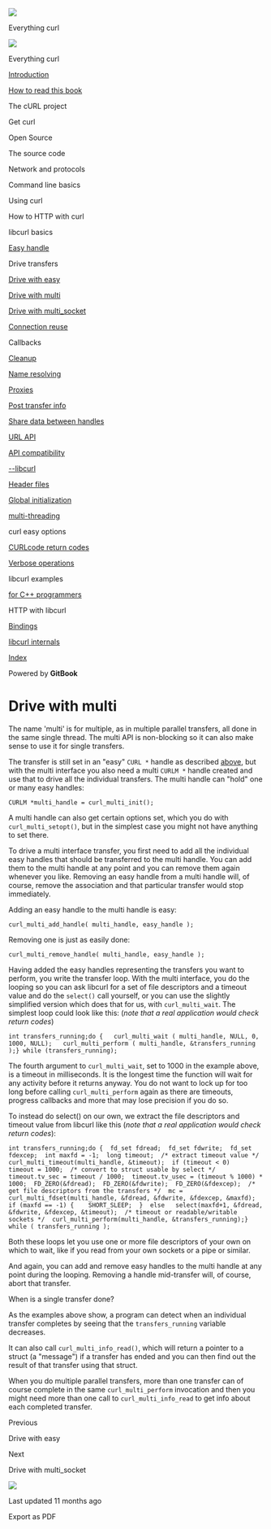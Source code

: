 <a href="../../index.html" class="link-a079aa82--primary-53a25e66--logoLink-10d08504"></a>

<img src="https://gblobscdn.gitbook.com/orgs%2F-LxuH0qSm4xO9nWfEBlB%2Favatar.png?alt=media" class="image-67b14f24--avatar-1c1d03ec" />

<span class="text-4505230f--UIH400-4e41e82a--textContentFamily-49a318e1--spaceNameText-677c2969">Everything curl</span>

<a href="../../index.html" class="link-a079aa82--primary-53a25e66--logoLink-10d08504"></a>

<img src="https://gblobscdn.gitbook.com/orgs%2F-LxuH0qSm4xO9nWfEBlB%2Favatar.png?alt=media" class="image-67b14f24--avatar-1c1d03ec" />

<span class="text-4505230f--UIH400-4e41e82a--textContentFamily-49a318e1--spaceNameText-677c2969">Everything curl</span>

<a href="../../index.html" class="navButton-94f2579c--navButtonClickable-161b88ca"><span class="text-4505230f--UIH300-2063425d--textContentFamily-49a318e1--navButtonLabel-14a4968f">Introduction</span></a>

<a href="../../how-to-read.html" class="navButton-94f2579c--navButtonClickable-161b88ca"><span class="text-4505230f--UIH300-2063425d--textContentFamily-49a318e1--navButtonLabel-14a4968f">How to read this book</span></a>

<span class="text-4505230f--UIH300-2063425d--textContentFamily-49a318e1--navButtonLabel-14a4968f">The cURL project</span>

<span class="text-4505230f--UIH300-2063425d--textContentFamily-49a318e1--navButtonLabel-14a4968f">Get curl</span>

<span class="text-4505230f--UIH300-2063425d--textContentFamily-49a318e1--navButtonLabel-14a4968f">Open Source</span>

<span class="text-4505230f--UIH300-2063425d--textContentFamily-49a318e1--navButtonLabel-14a4968f">The source code</span>

<span class="text-4505230f--UIH300-2063425d--textContentFamily-49a318e1--navButtonLabel-14a4968f">Network and protocols</span>

<span class="text-4505230f--UIH300-2063425d--textContentFamily-49a318e1--navButtonLabel-14a4968f">Command line basics</span>

<span class="text-4505230f--UIH300-2063425d--textContentFamily-49a318e1--navButtonLabel-14a4968f">Using curl</span>

<span class="text-4505230f--UIH300-2063425d--textContentFamily-49a318e1--navButtonLabel-14a4968f">How to HTTP with curl</span>

<span class="text-4505230f--UIH300-2063425d--textContentFamily-49a318e1--navButtonLabel-14a4968f">libcurl basics</span>

<a href="../easyhandle.html" class="navButton-94f2579c--pageItemWithChildrenNested-2c5d8183--navButtonClickable-161b88ca"><span class="text-4505230f--UIH300-2063425d--textContentFamily-49a318e1--navButtonLabel-14a4968f">Easy handle</span></a>

<span class="text-4505230f--UIH300-2063425d--textContentFamily-49a318e1--navButtonLabel-14a4968f">Drive transfers</span>

<a href="easy.html" class="navButton-94f2579c--pageItemWithChildrenNested-2c5d8183--navButtonClickable-161b88ca"><span class="text-4505230f--UIH300-2063425d--textContentFamily-49a318e1--navButtonLabel-14a4968f">Drive with easy</span></a>

<a href="multi.html" class="navButton-94f2579c--pageItemWithChildrenNested-2c5d8183--navButtonClickable-161b88ca--navButtonOpened-6a88552e"><span class="text-4505230f--UIH300-2063425d--textContentFamily-49a318e1--navButtonLabel-14a4968f">Drive with multi</span></a>

<a href="multi-socket.html" class="navButton-94f2579c--pageItemWithChildrenNested-2c5d8183--navButtonClickable-161b88ca"><span class="text-4505230f--UIH300-2063425d--textContentFamily-49a318e1--navButtonLabel-14a4968f">Drive with multi_socket</span></a>

<a href="../connectionreuse.html" class="navButton-94f2579c--pageItemWithChildrenNested-2c5d8183--navButtonClickable-161b88ca"><span class="text-4505230f--UIH300-2063425d--textContentFamily-49a318e1--navButtonLabel-14a4968f">Connection reuse</span></a>

<span class="text-4505230f--UIH300-2063425d--textContentFamily-49a318e1--navButtonLabel-14a4968f">Callbacks</span>

<a href="../cleanup.html" class="navButton-94f2579c--pageItemWithChildrenNested-2c5d8183--navButtonClickable-161b88ca"><span class="text-4505230f--UIH300-2063425d--textContentFamily-49a318e1--navButtonLabel-14a4968f">Cleanup</span></a>

<a href="../names.html" class="navButton-94f2579c--pageItemWithChildrenNested-2c5d8183--navButtonClickable-161b88ca"><span class="text-4505230f--UIH300-2063425d--textContentFamily-49a318e1--navButtonLabel-14a4968f">Name resolving</span></a>

<a href="../proxies.html" class="navButton-94f2579c--pageItemWithChildrenNested-2c5d8183--navButtonClickable-161b88ca"><span class="text-4505230f--UIH300-2063425d--textContentFamily-49a318e1--navButtonLabel-14a4968f">Proxies</span></a>

<a href="../getinfo.html" class="navButton-94f2579c--pageItemWithChildrenNested-2c5d8183--navButtonClickable-161b88ca"><span class="text-4505230f--UIH300-2063425d--textContentFamily-49a318e1--navButtonLabel-14a4968f">Post transfer info</span></a>

<a href="../sharing.html" class="navButton-94f2579c--pageItemWithChildrenNested-2c5d8183--navButtonClickable-161b88ca"><span class="text-4505230f--UIH300-2063425d--textContentFamily-49a318e1--navButtonLabel-14a4968f">Share data between handles</span></a>

<a href="../url.html" class="navButton-94f2579c--pageItemWithChildrenNested-2c5d8183--navButtonClickable-161b88ca"><span class="text-4505230f--UIH300-2063425d--textContentFamily-49a318e1--navButtonLabel-14a4968f">URL API</span></a>

<a href="../api.html" class="navButton-94f2579c--pageItemWithChildrenNested-2c5d8183--navButtonClickable-161b88ca"><span class="text-4505230f--UIH300-2063425d--textContentFamily-49a318e1--navButtonLabel-14a4968f">API compatibility</span></a>

<a href="../libcurl.html" class="navButton-94f2579c--pageItemWithChildrenNested-2c5d8183--navButtonClickable-161b88ca"><span class="text-4505230f--UIH300-2063425d--textContentFamily-49a318e1--navButtonLabel-14a4968f">--libcurl</span></a>

<a href="../headers.html" class="navButton-94f2579c--pageItemWithChildrenNested-2c5d8183--navButtonClickable-161b88ca"><span class="text-4505230f--UIH300-2063425d--textContentFamily-49a318e1--navButtonLabel-14a4968f">Header files</span></a>

<a href="../globalinit.html" class="navButton-94f2579c--pageItemWithChildrenNested-2c5d8183--navButtonClickable-161b88ca"><span class="text-4505230f--UIH300-2063425d--textContentFamily-49a318e1--navButtonLabel-14a4968f">Global initialization</span></a>

<a href="../threading.html" class="navButton-94f2579c--pageItemWithChildrenNested-2c5d8183--navButtonClickable-161b88ca"><span class="text-4505230f--UIH300-2063425d--textContentFamily-49a318e1--navButtonLabel-14a4968f">multi-threading</span></a>

<span class="text-4505230f--UIH300-2063425d--textContentFamily-49a318e1--navButtonLabel-14a4968f">curl easy options</span>

<a href="../curlcode.html" class="navButton-94f2579c--pageItemWithChildrenNested-2c5d8183--navButtonClickable-161b88ca"><span class="text-4505230f--UIH300-2063425d--textContentFamily-49a318e1--navButtonLabel-14a4968f">CURLcode return codes</span></a>

<a href="../verbose.html" class="navButton-94f2579c--pageItemWithChildrenNested-2c5d8183--navButtonClickable-161b88ca"><span class="text-4505230f--UIH300-2063425d--textContentFamily-49a318e1--navButtonLabel-14a4968f">Verbose operations</span></a>

<span class="text-4505230f--UIH300-2063425d--textContentFamily-49a318e1--navButtonLabel-14a4968f">libcurl examples</span>

<a href="../cplusplus.html" class="navButton-94f2579c--pageItemWithChildrenNested-2c5d8183--navButtonClickable-161b88ca"><span class="text-4505230f--UIH300-2063425d--textContentFamily-49a318e1--navButtonLabel-14a4968f">for C++ programmers</span></a>

<span class="text-4505230f--UIH300-2063425d--textContentFamily-49a318e1--navButtonLabel-14a4968f">HTTP with libcurl</span>

<a href="../../bindings.html" class="navButton-94f2579c--navButtonClickable-161b88ca"><span class="text-4505230f--UIH300-2063425d--textContentFamily-49a318e1--navButtonLabel-14a4968f">Bindings</span></a>

<a href="../../internals.html" class="navButton-94f2579c--navButtonClickable-161b88ca"><span class="text-4505230f--UIH300-2063425d--textContentFamily-49a318e1--navButtonLabel-14a4968f">libcurl internals</span></a>

<a href="../../bookindex.html" class="navButton-94f2579c--navButtonClickable-161b88ca"><span class="text-4505230f--UIH300-2063425d--textContentFamily-49a318e1--navButtonLabel-14a4968f">Index</span></a>

<a href="https://www.gitbook.com/?utm_source=content&amp;utm_medium=trademark&amp;utm_campaign=curl-1" class="reset-3c756112--trademark-a8da4b94"></a>

<span class="text-4505230f--TextH200-a3425406--textUIFamily-5ebd8e40">Powered by **GitBook**</span>

# <span class="text-4505230f--DisplayH900-bfb998fa--textContentFamily-49a318e1">Drive with multi</span>

<span class="text-4505230f--UIH300-2063425d--textUIFamily-5ebd8e40--text-8ee2c8b2"></span>

<span class="text-4505230f--TextH400-3033861f--textContentFamily-49a318e1"><span data-key="c12bff999e0c41a89baf035856f7322a"><span data-offset-key="c12bff999e0c41a89baf035856f7322a:0">The name 'multi' is for multiple, as in multiple parallel transfers, all done in the same single thread. The multi API is non-blocking so it can also make sense to use it for single transfers.</span></span></span>

<span class="text-4505230f--TextH400-3033861f--textContentFamily-49a318e1"><span data-key="f56ef0f098d74ec089ee05076b0dc116"><span data-offset-key="f56ef0f098d74ec089ee05076b0dc116:0">The transfer is still set in an "easy" </span><span data-offset-key="f56ef0f098d74ec089ee05076b0dc116:1">`CURL *`</span><span data-offset-key="f56ef0f098d74ec089ee05076b0dc116:2"> handle as described </span></span><a href="../easyhandle.html" class="link-a079aa82--primary-53a25e66--link-faf6c434"><span data-key="cd1907fd408644628f8d902326a3f47a"><span data-offset-key="cd1907fd408644628f8d902326a3f47a:0">above</span></span></a><span data-key="a7c9bd8e544745d49b58d2d24d895e58"><span data-offset-key="a7c9bd8e544745d49b58d2d24d895e58:0">, but with the multi interface you also need a multi </span><span data-offset-key="a7c9bd8e544745d49b58d2d24d895e58:1">`CURLM *`</span><span data-offset-key="a7c9bd8e544745d49b58d2d24d895e58:2"> handle created and use that to drive all the individual transfers. The multi handle can "hold" one or many easy handles:</span></span></span>

    CURLM *multi_handle = curl_multi_init();

<span class="text-4505230f--TextH400-3033861f--textContentFamily-49a318e1"><span data-key="3ef9864abb164b2fba23c3a9c243d7fe"><span data-offset-key="3ef9864abb164b2fba23c3a9c243d7fe:0">A multi handle can also get certain options set, which you do with </span><span data-offset-key="3ef9864abb164b2fba23c3a9c243d7fe:1">`curl_multi_setopt()`</span><span data-offset-key="3ef9864abb164b2fba23c3a9c243d7fe:2">, but in the simplest case you might not have anything to set there.</span></span></span>

<span class="text-4505230f--TextH400-3033861f--textContentFamily-49a318e1"><span data-key="ac7ba4d3dee248469fb0d22fd20378ea"><span data-offset-key="ac7ba4d3dee248469fb0d22fd20378ea:0">To drive a multi interface transfer, you first need to add all the individual easy handles that should be transferred to the multi handle. You can add them to the multi handle at any point and you can remove them again whenever you like. Removing an easy handle from a multi handle will, of course, remove the association and that particular transfer would stop immediately.</span></span></span>

<span class="text-4505230f--TextH400-3033861f--textContentFamily-49a318e1"><span data-key="bbf625c4d4b348a2afb7141b0445e417"><span data-offset-key="bbf625c4d4b348a2afb7141b0445e417:0">Adding an easy handle to the multi handle is easy:</span></span></span>

    curl_multi_add_handle( multi_handle, easy_handle );

<span class="text-4505230f--TextH400-3033861f--textContentFamily-49a318e1"><span data-key="56ac77b7635048d69777c915b71a7e90"><span data-offset-key="56ac77b7635048d69777c915b71a7e90:0">Removing one is just as easily done:</span></span></span>

    curl_multi_remove_handle( multi_handle, easy_handle );

<span class="text-4505230f--TextH400-3033861f--textContentFamily-49a318e1"><span data-key="3e6750580f5d4a62b97b82b585f9b030"><span data-offset-key="3e6750580f5d4a62b97b82b585f9b030:0">Having added the easy handles representing the transfers you want to perform, you write the transfer loop. With the multi interface, you do the looping so you can ask libcurl for a set of file descriptors and a timeout value and do the </span><span data-offset-key="3e6750580f5d4a62b97b82b585f9b030:1">`select()`</span><span data-offset-key="3e6750580f5d4a62b97b82b585f9b030:2"> call yourself, or you can use the slightly simplified version which does that for us, with </span><span data-offset-key="3e6750580f5d4a62b97b82b585f9b030:3">`curl_multi_wait`</span><span data-offset-key="3e6750580f5d4a62b97b82b585f9b030:4">. The simplest loop could look like this: (</span><span data-offset-key="3e6750580f5d4a62b97b82b585f9b030:5">_note that a real application would check return codes_</span><span data-offset-key="3e6750580f5d4a62b97b82b585f9b030:6">)</span></span></span>

    int transfers_running;do {   curl_multi_wait ( multi_handle, NULL, 0, 1000, NULL);   curl_multi_perform ( multi_handle, &transfers_running );} while (transfers_running);

<span class="text-4505230f--TextH400-3033861f--textContentFamily-49a318e1"><span data-key="586ab0e934924715aecafc3f5e18b902"><span data-offset-key="586ab0e934924715aecafc3f5e18b902:0">The fourth argument to </span><span data-offset-key="586ab0e934924715aecafc3f5e18b902:1">`curl_multi_wait`</span><span data-offset-key="586ab0e934924715aecafc3f5e18b902:2">, set to 1000 in the example above, is a timeout in milliseconds. It is the longest time the function will wait for any activity before it returns anyway. You do not want to lock up for too long before calling </span><span data-offset-key="586ab0e934924715aecafc3f5e18b902:3">`curl_multi_perform`</span><span data-offset-key="586ab0e934924715aecafc3f5e18b902:4"> again as there are timeouts, progress callbacks and more that may lose precision if you do so.</span></span></span>

<span class="text-4505230f--TextH400-3033861f--textContentFamily-49a318e1"><span data-key="aef6eee4112c4043a8277369db50694a"><span data-offset-key="aef6eee4112c4043a8277369db50694a:0">To instead do select() on our own, we extract the file descriptors and timeout value from libcurl like this (</span><span data-offset-key="aef6eee4112c4043a8277369db50694a:1">_note that a real application would check return codes_</span><span data-offset-key="aef6eee4112c4043a8277369db50694a:2">):</span></span></span>

    int transfers_running;do {  fd_set fdread;  fd_set fdwrite;  fd_set fdexcep;  int maxfd = -1;  long timeout;​  /* extract timeout value */  curl_multi_timeout(multi_handle, &timeout);  if (timeout < 0)    timeout = 1000;​  /* convert to struct usable by select */  timeout.tv_sec = timeout / 1000;  timeout.tv_usec = (timeout % 1000) * 1000;​  FD_ZERO(&fdread);  FD_ZERO(&fdwrite);  FD_ZERO(&fdexcep);​  /* get file descriptors from the transfers */  mc = curl_multi_fdset(multi_handle, &fdread, &fdwrite, &fdexcep, &maxfd);​  if (maxfd == -1) {    SHORT_SLEEP;  }  else   select(maxfd+1, &fdread, &fdwrite, &fdexcep, &timeout);​  /* timeout or readable/writable sockets */  curl_multi_perform(multi_handle, &transfers_running);} while ( transfers_running );

<span class="text-4505230f--TextH400-3033861f--textContentFamily-49a318e1"><span data-key="431c552f03334390ac1142562ffe0b00"><span data-offset-key="431c552f03334390ac1142562ffe0b00:0">Both these loops let you use one or more file descriptors of your own on which to wait, like if you read from your own sockets or a pipe or similar.</span></span></span>

<span class="text-4505230f--TextH400-3033861f--textContentFamily-49a318e1"><span data-key="5964203ca95d4917a4293e08f40f6426"><span data-offset-key="5964203ca95d4917a4293e08f40f6426:0">And again, you can add and remove easy handles to the multi handle at any point during the looping. Removing a handle mid-transfer will, of course, abort that transfer.</span></span></span>

<span class="text-4505230f--HeadingH700-04e1a2a3--textContentFamily-49a318e1"><span data-key="d395b8a9ab7941da87813f5848d43392"><span data-offset-key="d395b8a9ab7941da87813f5848d43392:0">When is a single transfer done?</span></span></span>

<span class="text-4505230f--TextH400-3033861f--textContentFamily-49a318e1"><span data-key="71bcfc34b20343999378bcbc2534eb8b"><span data-offset-key="71bcfc34b20343999378bcbc2534eb8b:0">As the examples above show, a program can detect when an individual transfer completes by seeing that the </span><span data-offset-key="71bcfc34b20343999378bcbc2534eb8b:1">`transfers_running`</span><span data-offset-key="71bcfc34b20343999378bcbc2534eb8b:2"> variable decreases.</span></span></span>

<span class="text-4505230f--TextH400-3033861f--textContentFamily-49a318e1"><span data-key="5fd353e27cc04092bf2ea791a9ca4021"><span data-offset-key="5fd353e27cc04092bf2ea791a9ca4021:0">It can also call </span><span data-offset-key="5fd353e27cc04092bf2ea791a9ca4021:1">`curl_multi_info_read()`</span><span data-offset-key="5fd353e27cc04092bf2ea791a9ca4021:2">, which will return a pointer to a struct (a "message") if a transfer has ended and you can then find out the result of that transfer using that struct.</span></span></span>

<span class="text-4505230f--TextH400-3033861f--textContentFamily-49a318e1"><span data-key="70d00ced014e4cb0a60cf1bbae919a38"><span data-offset-key="70d00ced014e4cb0a60cf1bbae919a38:0">When you do multiple parallel transfers, more than one transfer can of course complete in the same </span><span data-offset-key="70d00ced014e4cb0a60cf1bbae919a38:1">`curl_multi_perform`</span><span data-offset-key="70d00ced014e4cb0a60cf1bbae919a38:2"> invocation and then you might need more than one call to </span><span data-offset-key="70d00ced014e4cb0a60cf1bbae919a38:3">`curl_multi_info_read`</span><span data-offset-key="70d00ced014e4cb0a60cf1bbae919a38:4"> to get info about each completed transfer.</span></span></span>

<a href="easy.html" class="reset-3c756112--card-6570f064--whiteCard-fff091a4--cardPrevious-56a5e674"></a>

<span class="text-4505230f--TextH200-a3425406--textContentFamily-49a318e1">Previous</span>

<span class="text-4505230f--UIH400-4e41e82a--textContentFamily-49a318e1">Drive with easy</span>

<a href="multi-socket.html" class="reset-3c756112--card-6570f064--whiteCard-fff091a4--cardNext-19241c42"></a>

<span class="text-4505230f--TextH200-a3425406--textContentFamily-49a318e1">Next</span>

<span class="text-4505230f--UIH400-4e41e82a--textContentFamily-49a318e1">Drive with multi_socket</span>

<img src="https://avatars.githubusercontent.com/u/66654881?v=4" class="image-67b14f24--avatar-1c1d03ec" />

<span class="text-4505230f--TextH200-a3425406--textContentFamily-49a318e1">Last updated 11 months ago</span>

<span class="text-4505230f--UIH300-2063425d--textUIFamily-5ebd8e40">Export as PDF</span>
